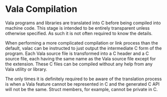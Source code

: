 # Vala Compilation

Vala programs and libraries are translated into C before being compiled into machine code. This stage is intended to be entirely transparent unless otherwise specified. As such it is not often required to know the details.

When performing a more complicated compilation or link process than the default, valac can be instructed to just output the intermediate C form of the program. Each Vala source file is transformed into a C header and a C source file, each having the same name as the Vala source file except for the extension. These C files can be compiled without any help from any Vala utility or library.

The only times it is definitely required to be aware of the translation process is when a Vala feature cannot be represented in C and the generated C API will not be the same. Struct members, for example, cannot be private in C.
